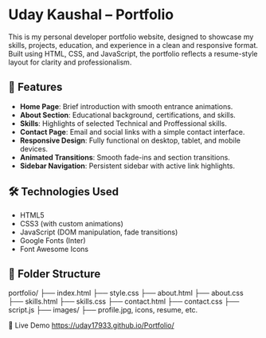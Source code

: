 # Uday Kaushal – Portfolio

This is my personal developer portfolio website, designed to showcase my skills, projects, education, and experience in a clean and responsive format. Built using HTML, CSS, and JavaScript, the portfolio reflects a resume-style layout for clarity and professionalism.

## 📌 Features

- **Home Page**: Brief introduction with smooth entrance animations.
- **About Section**: Educational background, certifications, and skills.
- **Skills**: Highlights of selected Technical and Proffessional skills.
- **Contact Page**: Email and social links with a simple contact interface.
- **Responsive Design**: Fully functional on desktop, tablet, and mobile devices.
- **Animated Transitions**: Smooth fade-ins and section transitions.
- **Sidebar Navigation**: Persistent sidebar with active link highlights.

## 🛠️ Technologies Used

- HTML5
- CSS3 (with custom animations)
- JavaScript (DOM manipulation, fade transitions)
- Google Fonts (Inter)
- Font Awesome Icons

## 📁 Folder Structure
portfolio/
├── index.html
├── style.css
├── about.html
├── about.css
├── skills.html
├── skills.css
├── contact.html
├── contact.css
├── script.js
├── images/
├── profile.jpg, icons, resume, etc.

🔗 Live Demo
https://uday17933.github.io/Portfolio/


